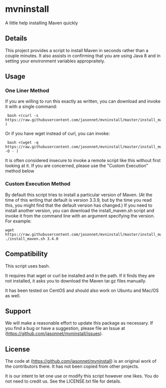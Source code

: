 # mvninstall
A little help installing Maven quickly

## Details

This project provides a script to install Maven in seconds rather than a couple minutes. It also assists in confirming
that you are using Java 8 and in setting your environment variables appropraitely.

## Usage
### One Liner Method

If you are willing to run this exactly as written, you can download and invoke it with a single command:

```
 bash <(curl -s https://raw.githubusercontent.com/jasonnet/mvninstall/master/install_maven.sh )
```

Or if you have wget instead of curl, you can invoke:

```
 bash <(wget -q https://raw.githubusercontent.com/jasonnet/mvninstall/master/install_maven.sh -O - )
```
It is often considered insecure to invoke a remote script like this without first looking at it. If you are concerned,
please use the "Custom Execution" method below

### Custom Execution Method

By default this script tries to install a particular version of Maven.  (At the time of this writing that default is version 3.3.9, but
by the time you read this, you might find that the default version has changed.)
If you need to install another version, you can download the install_maven.sh script and invoke it from the
command line with an argument specifying the version. For example:

```
wget https://raw.githubusercontent.com/jasonnet/mvninstall/master/install_maven.sh
./install_maven.sh 3.4.0
```

## Compatibility

This script uses bash.  

It requires that wget or curl be installed and in the path. If it finds they are not installed, it asks you to download 
the Maven tar.gz files manually.

It has been tested on CentOS and should also work on Ubuntu and Mac/OS as well.  

## Support

We will make a reasonable effort to update this package as necessary.  If you find a bug or have a suggestion, please file
an Issue at (https://github.com/jasonnet/mvninstall/issues).

## License

The code at (https://github.com/jasonnet/mvninstall) is an original work of the contributors there.  It has not been copied from
other projects.

It is our intent to let one use or modify this script however one likes.  You do not need to credit us.  See the LICENSE.txt file
for details.

